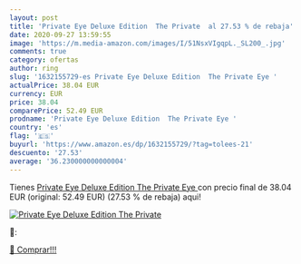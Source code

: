 ```yaml
---
layout: post
title: 'Private Eye Deluxe Edition  The Private  al 27.53 % de rebaja'
date: 2020-09-27 13:59:55
image: 'https://m.media-amazon.com/images/I/51NsxVIgqpL._SL200_.jpg'
comments: true
category: ofertas
author: ring
slug: '1632155729-es Private Eye Deluxe Edition  The Private Eye '
actualPrice: 38.04 EUR
currency: EUR
price: 38.04
comparePrice: 52.49 EUR
prodname: 'Private Eye Deluxe Edition  The Private Eye '
country: 'es'
flag: '🇪🇸'
buyurl: 'https://www.amazon.es/dp/1632155729/?tag=tolees-21'
descuento: '27.53'
average: '36.230000000000004'
---
```


Tienes [Private Eye Deluxe Edition  The Private Eye ](https://www.amazon.es/dp/1632155729/?tag=tolees-21) con precio final de  38.04 EUR (original: 52.49 EUR) (27.53 %  de rebaja) aqui!

[![Private Eye Deluxe Edition  The Private ](https://m.media-amazon.com/images/I/51NsxVIgqpL._SL200_.jpg)](https://www.amazon.es/dp/1632155729/?tag=tolees-21)

🔎:


[🛒 Comprar!!!](https://www.amazon.es/dp/1632155729/?tag=tolees-21)
